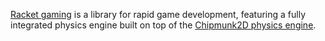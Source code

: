 [Racket gaming](https://github.com/samvv/racket-gaming) is a library for rapid game development, featuring a fully integrated physics engine built on top of the [Chipmunk2D physics engine](https://chipmunk-physics.org).


